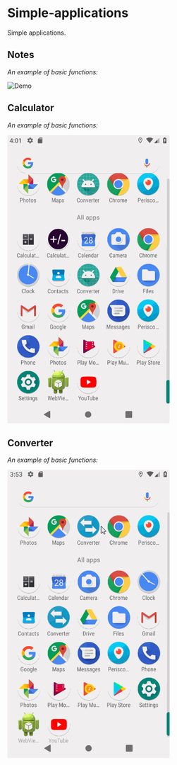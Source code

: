 # Simple-applications

Simple applications.

## Notes

*An example of basic functions:*<br/> 

![Demo](https://github.com/TSBprojects/Simple-applications/blob/master/notes/examples/1.gif?raw=true)

## Calculator

*An example of basic functions:*<br/> 

![Demo](https://github.com/TSBprojects/Simple-applications/blob/master/calculator/examples/1.gif?raw=true)

## Converter

*An example of basic functions:*<br/> 

![Demo](https://github.com/TSBprojects/Simple-applications/blob/master/converter/examples/1.gif?raw=true)
